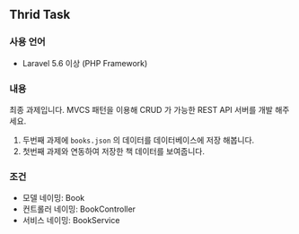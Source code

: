 ## Thrid Task

### 사용 언어
- Laravel 5.6 이상 (PHP Framework)

### 내용
최종 과제입니다. MVCS 패턴을 이용해 CRUD 가 가능한 REST API 서버를 개발 해주세요.

1. 두번째 과제에 `books.json` 의 데이터를 데이터베이스에 저장 해봅니다. 
2. 첫번째 과제와 연동하여 저장한 책 데이터를 보여줍니다.

### 조건
- 모델 네이밍: Book
- 컨트롤러 네이밍: BookController
- 서비스 네이밍: BookService
